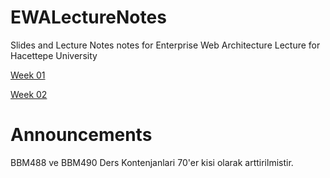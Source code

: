 EWALectureNotes
===============

Slides and Lecture Notes notes for Enterprise Web Architecture Lecture for Hacettepe University

[Week 01](https://dl.dropboxusercontent.com/u/133268/BBM490_EnterpriseWebArchitecture_Week01.pdf)

[Week 02](https://dl.dropboxusercontent.com/u/133268/BBM490_EnterpriseWebArchitecture_Week02.pdf)

# Announcements

BBM488 ve BBM490 Ders Kontenjanlari 70'er kisi olarak arttirilmistir.
